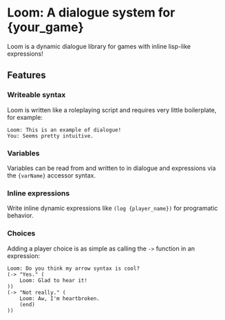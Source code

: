 # Loom: A dialogue system for {your_game}
Loom is a dynamic dialogue library for games with inline lisp-like expressions!

## Features
### Writeable syntax
Loom is written like a roleplaying script and requires very little boilerplate, for example:
```
Loom: This is an example of dialogue!
You: Seems pretty intuitive.
```

### Variables
Variables can be read from and written to in dialogue and expressions via the `{varName}` accessor syntax.

### Inline expressions
Write inline dynamic expressions like `(log {player_name})` for programatic behavior.

### Choices
Adding a player choice is as simple as calling the `->` function in an expression:
```
Loom: Do you think my arrow syntax is cool?
(-> "Yes." (
    Loom: Glad to hear it!
))
(-> "Not really." (
    Loom: Aw, I'm heartbroken.
    (end)
))
```
